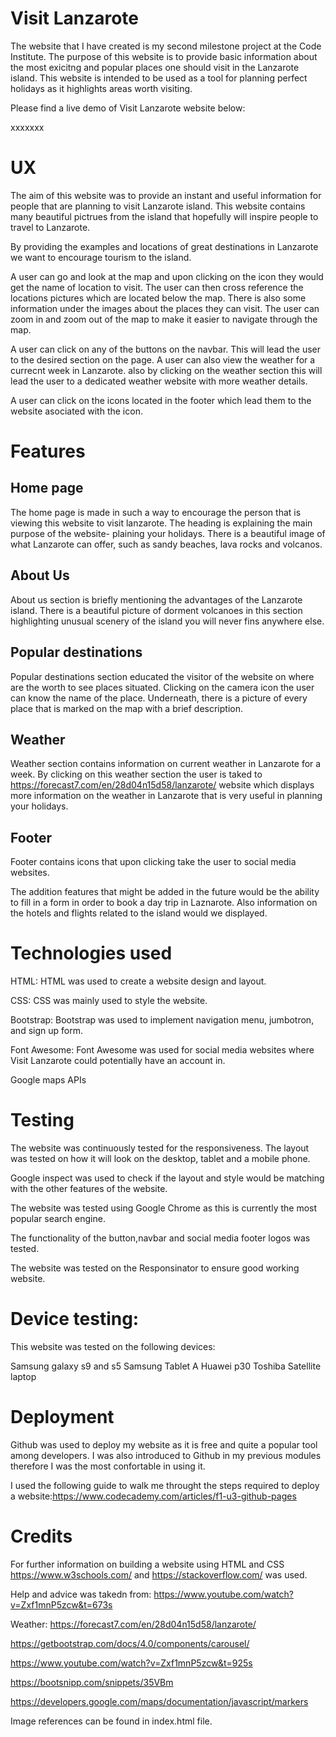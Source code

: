 # Visit Lanzarote

The website that I have created is my second milestone project at the Code Institute.
The purpose of this website is to provide basic information about the most exicitng and popular places one should visit in the Lanzarote island. 
This website is intended to be used as a tool for planning perfect holidays as it highlights areas worth visiting. 


Please find a live demo of Visit Lanzarote website below:

xxxxxxx

# UX

The aim of this website was to provide an instant and useful information for people that are planning to visit Lanzarote island.
This website contains many beautiful pictrues from the island that hopefully will inspire people to travel to Lanzarote. 

By providing the examples and locations of great destinations in Lanzarote we want to encourage tourism to the island. 

A user can go and look at the map and upon clicking on the icon they would get the name of location to visit.
The user can then cross reference the locations pictures which are located below the map. There is also some information under the images about the places they can visit. 
The user can zoom in and zoom out of the map to make it easier to navigate through the map. 

A user can click on any of the buttons on the navbar. This will lead the user to the desired section on the page. A user can also view the weather for a currecnt week in Lanzarote. 
also by clicking on the weather section this will lead the user to a dedicated weather website with more weather details. 

A user can click on the icons located in the footer which lead them to the website asociated with the icon. 

# Features

## Home page 

The home page is made in such a way to encourage the person that is viewing this website to visit lanzarote.
The heading is explaining the main purpose of the website- plaining your holidays. 
There is a beautiful image of what Lanzarote can offer, such as sandy beaches, lava rocks and volcanos. 


## About Us
About us section is briefly mentioning the advantages of the Lanzarote island.
There is a beautiful picture of dorment volcanoes in this section highlighting unusual scenery of the island you will never fins anywhere else.  



## Popular destinations

Popular destinations section educated the visitor of the website on where are the worth to see places situated.
Clicking on the camera icon the user can know the name of the place. 
Underneath,  there is a picture of every place that is marked on the map with a brief description. 

## Weather
Weather section contains information on current weather in Lanzarote for a week.
By clicking on this weather section the user is taked to https://forecast7.com/en/28d04n15d58/lanzarote/ website which displays more information on the weather in Lanzarote that is very useful in planning your holidays. 


## Footer
Footer contains icons that upon clicking take the user to social media websites. 

The addition features that might be added in the future would be the ability to fill in a form in order to book a day trip in Laznarote. 
Also information on the hotels and flights related to the island would we displayed. 

# Technologies used

HTML: HTML was used to create a website design and layout.

CSS: CSS was mainly used to style the website.

Bootstrap: Bootstrap was used to implement navigation menu, jumbotron, and sign up form.

Font Awesome: Font Awesome was used for social media websites where Visit Lanzarote could potentially have an account in.

Google maps APIs

# Testing

The website was continuously tested for the responsiveness. The layout was tested on how it will look on the desktop, tablet and a mobile phone.

Google inspect was used to check if the layout and style would be matching with the other features of the website.

The website was tested using Google Chrome as this is currently the most popular search engine.

The functionality of the button,navbar and social media footer logos was tested.

The website was tested on the Responsinator to ensure good working website.

# Device testing:
This website was tested on the following devices:

Samsung galaxy s9 and s5 Samsung Tablet A Huawei p30 Toshiba Satellite laptop


# Deployment
Github was used to deploy my website as it is free and quite a popular tool among developers. I was also introduced to Github in my previous modules therefore I was the most confortable in using it.

I used the following guide to walk me throught the steps required to deploy a website:https://www.codecademy.com/articles/f1-u3-github-pages

# Credits

For further information on building a website using HTML and CSS https://www.w3schools.com/ and https://stackoverflow.com/ was used.

Help and advice was takedn from: https://www.youtube.com/watch?v=Zxf1mnP5zcw&t=673s

 Weather: https://forecast7.com/en/28d04n15d58/lanzarote/
 
 https://getbootstrap.com/docs/4.0/components/carousel/

https://www.youtube.com/watch?v=Zxf1mnP5zcw&t=925s

https://bootsnipp.com/snippets/35VBm

https://developers.google.com/maps/documentation/javascript/markers

Image references can be found in index.html file. 

















